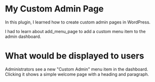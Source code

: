 # My Custom Admin Page
In this plugin, I learned how to create custom admin pages in WordPress.

I had to learn about add_menu_page to add a custom menu item to the admin dashboard.


# What would be displayed to users
Administrators see a new "Custom Admin" menu item in the dashboard. Clicking it shows a simple welcome page with a heading and paragraph.